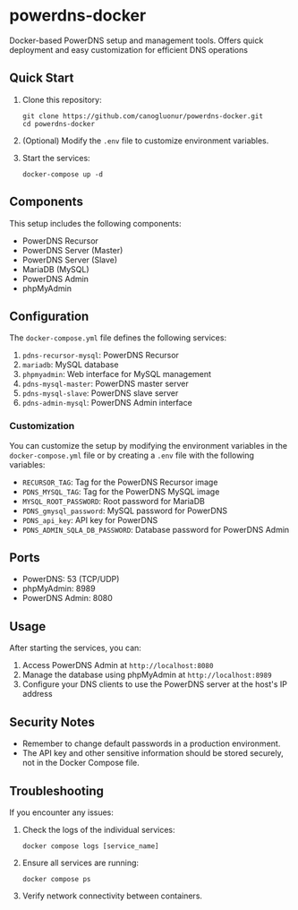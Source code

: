 # powerdns-docker
Docker-based PowerDNS setup and management tools. Offers quick deployment and easy customization for efficient DNS operations


## Quick Start

1. Clone this repository:
   ```
   git clone https://github.com/canogluonur/powerdns-docker.git
   cd powerdns-docker
   ```

2. (Optional) Modify the `.env` file to customize environment variables.

3. Start the services:
   ```
   docker-compose up -d
   ```

## Components

This setup includes the following components:

- PowerDNS Recursor
- PowerDNS Server (Master)
- PowerDNS Server (Slave)
- MariaDB (MySQL)
- PowerDNS Admin
- phpMyAdmin

## Configuration

The `docker-compose.yml` file defines the following services:

1. `pdns-recursor-mysql`: PowerDNS Recursor
2. `mariadb`: MySQL database
3. `phpmyadmin`: Web interface for MySQL management
4. `pdns-mysql-master`: PowerDNS master server
5. `pdns-mysql-slave`: PowerDNS slave server
6. `pdns-admin-mysql`: PowerDNS Admin interface

### Customization

You can customize the setup by modifying the environment variables in the `docker-compose.yml` file or by creating a `.env` file with the following variables:

- `RECURSOR_TAG`: Tag for the PowerDNS Recursor image
- `PDNS_MYSQL_TAG`: Tag for the PowerDNS MySQL image
- `MYSQL_ROOT_PASSWORD`: Root password for MariaDB
- `PDNS_gmysql_password`: MySQL password for PowerDNS
- `PDNS_api_key`: API key for PowerDNS
- `PDNS_ADMIN_SQLA_DB_PASSWORD`: Database password for PowerDNS Admin


## Ports

- PowerDNS: 53 (TCP/UDP)
- phpMyAdmin: 8989
- PowerDNS Admin: 8080

## Usage

After starting the services, you can:

1. Access PowerDNS Admin at `http://localhost:8080`
2. Manage the database using phpMyAdmin at `http://localhost:8989`
3. Configure your DNS clients to use the PowerDNS server at the host's IP address

## Security Notes

- Remember to change default passwords in a production environment.
- The API key and other sensitive information should be stored securely, not in the Docker Compose file.

## Troubleshooting

If you encounter any issues:

1. Check the logs of the individual services:
   ```
   docker compose logs [service_name]
   ```
2. Ensure all services are running:
   ```
   docker compose ps
   ```
3. Verify network connectivity between containers.

